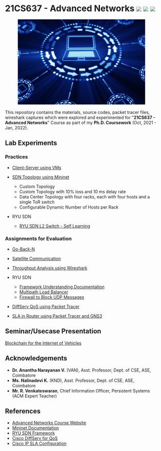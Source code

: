 # 21CS637 - Advanced Networks ![](https://img.shields.io/badge/madeby-Ramaguru-blue.svg) ![](https://img.shields.io/badge/Ph.D%20Coursework-Completed-brightgreen) ![](https://img.shields.io/badge/Ph.D%20Coursework-A+-blue)

<p align="center">
  <img src="Assets/images/advanced_computer_network.jpg"/>
</p>

This repository contains the materials, source codes, packet tracer files, wireshark captures which were explored and experimented for "**21CS637 - Advanced Networks**" Course as part of my **Ph.D. Coursework** (Oct, 2021 - Jan, 2022). 

## Lab Experiments
### Practices

- [Client-Server using VMs](Client_Server/Client-Server.md)

- [SDN Topology using Mininet](SDN/SDN-Topology.md) 
  - Custom Topology
  - Custom Topology with 10% loss and 10 ms delay rate
  - Data Center Topology with four racks, each with four hosts and a single ToR switch
  - Configurable Dynamic Number of Hosts per Rack

- RYU SDN 
  - [RYU SDN L2 Switch - Self Learning](SDN/SDN-L2.md)

### Assignments for Evaluation

- [Go-Back-N](Client_Server/GBN.md)

- [Satellite Communication](Others/Traffic-Control.md)

- [Throughput Analysis using Wireshark](Others/Throughput-Analysis.md)

- RYU SDN 
  - [Framework Understanding Documentation](Assets/Docs/RYU_SDN_Understanding_Document.pdf)
  - [Multipath Load Balancer](SDN/Load-Balancer.md)
  - [Firewall to Block UDP Messages](SDN/SDN-Firewall.md)

- [DiffServ QoS using Packet Tracer](Others/DiffServ-QoS.md)

- [SLA in Router using Packet Tracer and GNS3](Others/SLA-Router.md)

## Seminar/Usecase Presentation

[Blockchain for the Internet of Vehicles](B-IoV_SDN_NFV.md)

## Acknowledgements
- **Dr. Anantha Narayanan V.** (VAN), Asst. Professor, Dept. of CSE, ASE, Coimbatore
- **Ms. Nalinadevi K.** (KND), Asst. Professor, Dept. of CSE, ASE, Coimbatore
- **Mr. R. Venkateswaran**, Chief Information Officer, Persistent Systems (ACM Expert Teacher)

## References
- [Advanced Networks Course Website](https://sites.google.com/view/21cs637/)
- [Mininet Documentation](http://mininet.org/walkthrough/)
- [RYU SDN Framework](https://osrg.github.io/ryu-book/en/html/)
- [Cisco DiffServ for QoS](https://www.cisco.com/c/en/us/td/docs/ios-xml/ios/qos_dfsrv/configuration/15-mt/qos-dfsrv-15-mt-book/qos-dfsrv.html)
- [Cisco IP SLA Configuration](https://www.cisco.com/c/en/us/td/docs/ios-xml/ios/ipsla/configuration/15-mt/sla-15-mt-book/sla_icmp_echo.html)
